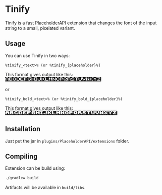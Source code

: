 # Tinify

Tinify is a fast [PlaceholderAPI](https://www.spigotmc.org/resources/6245)
extension that changes the font of the input string to a small, pixelated variant.

## Usage

You can use Tinify in two ways:

```
%tinify_<text>% (or %tinify_{placeholder}%)
```

This format gives output like this: \
![thin letter example](assets/letters.png)

or

```
%tinify_bold_<text>% (or %tinify_bold_{placeholder}%)
```

This format gives output like this: \
![bold letter example](assets/letters-bold.png)

## Installation

Just put the jar in `plugins/PlaceholderAPI/extensions` folder.

## Compiling

Extension can be build using:

```bash
./gradlew build
```

Artifacts will be available in `build/libs`.
